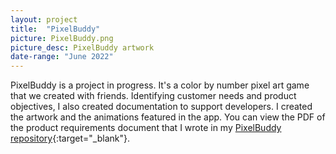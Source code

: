 ```yaml
---
layout: project
title:  "PixelBuddy"
picture: PixelBuddy.png
picture_desc: PixelBuddy artwork
date-range: "June 2022"
---
```

PixelBuddy is a project in progress. It's a color by number pixel art game that we created with friends. Identifying customer needs and product objectives, I also created documentation to support developers. I created the artwork and the animations featured in the app. You can view the PDF of the product requirements document that I wrote in my [PixelBuddy repository](https://github.com/tutkuvatansever/PixelBuddy){:target="_blank"}.